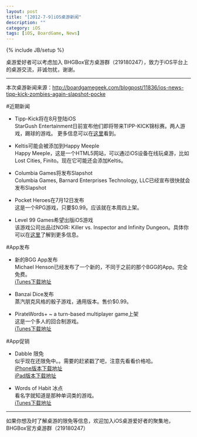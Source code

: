 ```yaml
---
layout: post
title: "[2012-7-9]iOS桌游新闻"
description: ""
category: iOS
tags: [iOS, BoardGame, News]
---
```

{% include JB/setup %}

桌游爱好者可以考虑加入 BHGBox官方桌游群（219180247），致力于iOS平台上的桌游交流，非诚勿扰，谢谢。 

---

本次桌游新闻来源：http://boardgamegeek.com/blogpost/11836/ios-news-tipp-kick-zombies-again-slapshot-pocke

#近期新闻
* Tipp-Kick将在8月登陆iOS  
StarGush Entertainment日前宣布他们即将带来TIPP-KICK锦标赛。两人游戏，踢球的游戏。
更多信息可以在[这里](http://www.stargush-entertainment.com/games-2/tipp-kick-championship/?lang=en)看到。

* Keltis可能会被添加到Happy Meeple  
Happy Meeple，这是一个HTML5网站，可以通过iOS设备在线玩桌游，比如Lost Cities, Finito。现在它可能还会添加Keltis。

* Columbia Games将发布Slapshot  
Columbia Games, Barnard Enterprises Technology, LLC已经宣布很快就会发布Slapshot 

* Pocket Heroes在7月12日发布  
这是一个RPG游戏，只要$0.99。应该就在本周四上架。

* Level 99 Games希望出版iOS游戏  
该游戏公司出品过NOIR: Killer vs. Inspector and Infinity Dungeon。具体你可以在[这里](http://www.kickstarter.com/projects/level99games/a-game-for-all-seasons-412-new-games-from-level-99)了解到更多信息。


#App发布  
* 新的BGG App发布  
Michael Henson已经发布了一个新的，不同于之前的那个BGG的App。完全免费。    
[iTunes下载地址](http://itunes.apple.com/us/app/board-game-geek-mobile/id536453814?ign-mpt=uo%3D4)

* Banzai Dice发布  
蒸汽朋克风格的骰子游戏，通用版本。售价$0.99。  

* PirateWords+ ~ a turn-based multiplayer game上架     
这是一个多人的回合制游戏。  
[iTunes下载地址](http://itunes.apple.com/us/app/piratewords+-turn-based-multiplayer/id530111602?ign-mpt=uo%3D4)

#App促销  
* Dabble 限免  
似乎现在还限免中。。需要的赶紧戳了吧，注意先看看价格哈。    
[iPhone版本下载地址](http://itunes.apple.com/us/app/dabble-fast-thinking-word/id452176000?ign-mpt=uo%3D4)  
[iPad版本下载地址](http://itunes.apple.com/us/app/dabble-fast-thinking-word/id455485254?ign-mpt=uo%3D4)

* Words of Habit 冰点  
看名字就知道是那种单词类的游戏。  
[iTunes下载地址](http://itunes.apple.com/app/words-of-habit/id396586290?ign-mpt=uo%3D4)

---
如果你想及时了解桌游的限免等信息，欢迎加入iOS桌游爱好者的聚集地，BHGBox官方桌游群（219180247）
